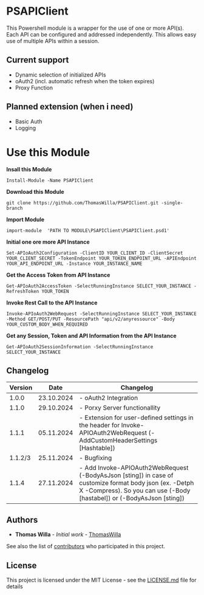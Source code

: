 # PSAPIClient

This Powershell module is a wrapper for the use of one or more API(s). Each API can be configured and addressed independently. This allows easy use of multiple APIs within a session.

## Current support
- Dynamic selection of initialized APIs
- oAuth2 (incl. automatic refresh when the token expires)
- Proxy Function
## Planned extension (when i need)
- Basic Auth
- Logging

# Use this Module

**Insall this Module**
```
Install-Module -Name PSAPIClient
```

**Download this Module**
```
git clone https://github.com/ThomasWilla/PSAPIClient.git -single-branch
```

**Import Module**
```
import-module  'PATH TO MODULE\PSAPIClient\PSAPIClient.psd1'
```

**Initial one ore more API Instance**
```
Set-APIoAuth2Configuration -ClientID YOUR_CLIENT_ID -ClientSecret YOUR_CLIENT_SECRET -TokenEndpoint YOUR_TOKEN_ENDPOINT_URL -APIEndpoint YOUR_API_ENDPOINT_URL -Instance YOUR_INSTANCE_NAME 
```

**Get the Access Token from API Instance**
```
Get-APIoAuth2AccessToken -SelectRunningInstance SELECT_YOUR_INSTANCE -RefreshToken YOUR_TOKEN
```

**Invoke Rest Call to the API Instance**
```
Invoke-APIoAuth2WebRequest -SelectRunningInstance SELECT_YOUR_INSTANCE -Method GET/POST/PUT -ResourcePath "api/v2/anyressource" -Body YOUR_CUSTOM_BODY_WHEN_REQUIRED
```

**Get any Session, Token and API Information from the API Instance**
```
Get-APIoAuth2SessionInformation -SelectRunningInstance SELECT_YOUR_INSTANCE 
```

## Changelog

|Version|Date|Changelog
|-------|------------|------------------------------------------|
| 1.0.0   | 23.10.2024 | - oAuth2 Integration|
| 1.1.0   | 29.10.2024 | - Porxy Server functionallity|
| 1.1.1   | 05.11.2024 | - Extension for user-defined settings in the header for Invoke-APIOAuth2WebRequest (-AddCustomHeaderSettings [Hashtable]) 
| 1.1.2/3 | 25.11.2024 | - Bugfixing 
| 1.1.4   | 27.11.2024 | - Add Invoke-APIOAuth2WebRequest (-BodyAsJson [sting]) in case of customize format body json (ex. -Detph X -Compress). So you can use (-Body [hastabel]) or (-BodyAsJson [sting])



## Authors

* **Thomas Willa** - *Initial work* - [ThomasWilla](https://github.com/ThomasWilla)

See also the list of [contributors](https://github.com/ThomasWilla/PSHardwareMonitoring/graphs/contributors) who participated in this project.

## License

This project is licensed under the MIT License - see the [LICENSE.md](LICENSE.md) file for details
